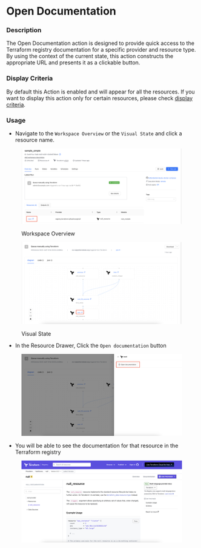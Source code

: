 # Open Documentation

### Description

The Open Documentation action is designed to provide quick access to the Terraform registry documentation for a specific provider and resource type. By using the context of the current state, this action constructs the appropriate URL and presents it as a clickable button.

### Display Criteria

By default this Action is enabled and will appear for all the resources. If you want to display this action only for certain resources, please check [display criteria](terrakube.open-documentation.md#display-criteria).

### Usage

* Navigate to the `Workspace Overview` or the `Visual State` and click a resource name.&#x20;

<figure><img src="../../../../.gitbook/assets/image (3) (1) (1) (1).png" alt=""><figcaption><p>Workspace Overview</p></figcaption></figure>

<figure><img src="../../../../.gitbook/assets/image (1) (1) (1) (1) (1) (1).png" alt=""><figcaption><p>Visual State</p></figcaption></figure>

* In the Resource Drawer, Click the `Open documentation` button

<figure><img src="../../../../.gitbook/assets/image (2) (1) (1) (1) (1).png" alt=""><figcaption></figcaption></figure>

* You will be able to see the documentation for that resource in the Terraform registry

<figure><img src="../../../../.gitbook/assets/image (3) (1) (1) (1) (1).png" alt=""><figcaption></figcaption></figure>
